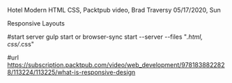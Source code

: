 Hotel Modern HTML CSS, Packtpub video, Brad Traversy
05/17/2020, Sun

Responsive Layouts

#start server
gulp start
    or
browser-sync start --server --files "*.html, css/*.css"

#url
https://subscription.packtpub.com/video/web_development/9781838822828/113224/113225/what-is-responsive-design